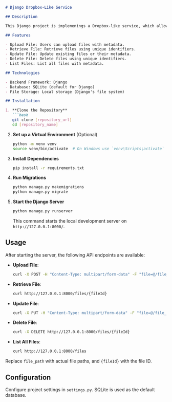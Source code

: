 ```markdown
# Django Dropbox-Like Service

## Description

This Django project is implemenings a Dropbox-like service, which allows users to upload, retrieve, manage, and delete files. It provides RESTful APIs for interaction with the file system, including handling file metadata such as names, creation timestamps, and sizes.

## Features

- Upload File: Users can upload files with metadata.
- Retrieve File: Retrieve files using unique identifiers.
- Update File: Update existing files or their metadata.
- Delete File: Delete files using unique identifiers.
- List Files: List all files with metadata.

## Technologies

- Backend Framework: Django
- Database: SQLite (default for Django)
- File Storage: Local storage (Django's file system)

## Installation

1. **Clone the Repository**
   ```bash
   git clone [repository_url]
   cd [repository_name]
   ```

2. **Set up a Virtual Environment** (Optional)
   ```bash
   python -m venv venv
   source venv/bin/activate  # On Windows use `venv\Scripts\activate`
   ```

3. **Install Dependencies**
   ```bash
   pip install -r requirements.txt
   ```

4. **Run Migrations**
   ```bash
   python manage.py makemigrations
   python manage.py migrate
   ```

5. **Start the Django Server**
   ```bash
   python manage.py runserver
   ```
   This command starts the local development server on `http://127.0.0.1:8000/`.

## Usage

After starting the server, the following API endpoints are available:

- **Upload File**:
  ```bash
  curl -X POST -H "Content-Type: multipart/form-data" -F "file=@/file_path" http://127.0.0.1:8000/files/upload
  ```

- **Retrieve File**:
  ```bash
  curl http://127.0.0.1:8000/files/{fileId}
  ```

- **Update File**:
  ```bash
  curl -X PUT -H "Content-Type: multipart/form-data" -F "file=@/file_path" http://127.0.0.1:8000/files/{fileId}
  ```

- **Delete File**:
  ```bash
  curl -X DELETE http://127.0.0.1:8000/files/{fileId}
  ```

- **List All Files**:
  ```bash
  curl http://127.0.0.1:8000/files
  ```

Replace `file_path` with actual file paths, and `{fileId}` with the file ID.


## Configuration

Configure project settings in `settings.py`. SQLite is used as the default database.
